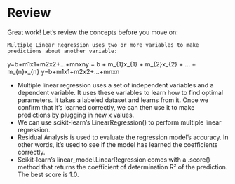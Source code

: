 # Review

Great work! Let’s review the concepts before you move on:

    Multiple Linear Regression uses two or more variables to make predictions about another variable:

y=b+m1x1+m2x2+...+mnxny = b + m_{1}x_{1} + m_{2}x_{2} + ... + m_{n}x_{n} y=b+m1​x1​+m2​x2​+...+mn​xn​

   - Multiple linear regression uses a set of independent variables and a dependent variable. It uses these variables to learn how to find optimal parameters. It takes a labeled dataset and learns from it. Once we confirm that it’s learned correctly, we can then use it to make predictions by plugging in new x values.
   - We can use scikit-learn’s LinearRegression() to perform multiple linear regression.
   - Residual Analysis is used to evaluate the regression model’s accuracy. In other words, it’s used to see if the model has learned the coefficients correctly.
   - Scikit-learn’s linear_model.LinearRegression comes with a .score() method that returns the coefficient of determination R² of the prediction. The best score is 1.0.

